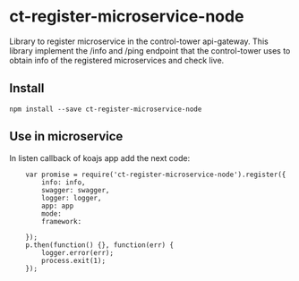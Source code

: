 # ct-register-microservice-node
Library to register microservice in the control-tower api-gateway. This library implement the /info and /ping endpoint that the control-tower uses to obtain info of the registered microservices and check live.


## Install
````
npm install --save ct-register-microservice-node
````

## Use in microservice
In listen callback of koajs app add the next code:
````
    var promise = require('ct-register-microservice-node').register({
        info: info,
        swagger: swagger,
        logger: logger, 
        app: app
        mode:
        framework:

    });
    p.then(function() {}, function(err) {
        logger.error(err);
        process.exit(1);
    });
````
